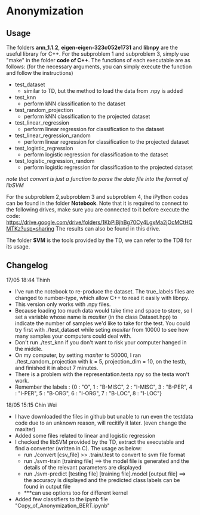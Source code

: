 # Anonymization

## Usage
The folders **ann_1.1.2**, **eigen-eigen-323c052e1731** and **libnpy** are the useful library for C++.
For the subproblem 1 and subproblem 3, simply use "make" in the folder **code of C++**.
The functions of each executable are as follows: (for the necessary arguments, you can simply execute the function and follow the instructions) 
  - test_dataset
    - similar to TD, but the method to load the data from .npy is added
  - test_knn
    - perform kNN classification to the dataset
  - test_random_projection
    - perform kNN classification to the projected dataset
  - test_linear_regression
    - perform linear regression for classification to the dataset
  - test_linear_regression_random
    - perform linear regression for classification to the projected dataset
  - test_logistic_regression
    - perform logistic regression for classification to the dataset
  - test_logistic_regression_random
    - perform logistic regression for classification to the projected dataset
    
*note that convert is just a function to parse the data file into the format of libSVM*

For the subproblem 2,subproblem 3 and subproblem 4, the iPython codes can be found in the folder **Notebook**.
Note that it is required to connect to the following drives, make sure you are connected to it before execute the code:
https://drive.google.com/drive/folders/1KbPiBjhBg70Cy4LgxMa2jOcMCtHQMTKz?usp=sharing
The results can also be found in this drive.

The folder **SVM** is the tools provided by the TD, we can refer to the TD8 for its usage.

## Changelog
17/05 18:44 Thinh
  - I've run the notebook to re-produce the dataset. The true_labels files are changed to number-type, which allow C++ to read it easily with libnpy.
  - This version only works with .npy files.
  - Because loading too much data would take time and space to store, so I set a variable whose name is *maxiter* (in the class Dataset.hpp) to indicate the number of samples we'd like to take for the test. You could try first with ./test_dataset while seting *maxiter* from 10000 to see how many samples your computers could deal with.
  - Don't run ./test_knn if you don't want to risk your computer hanged in the middle.
  - On my computer, by setting *maxiter* to 50000, I ran ./test_random_projection with k = 5, projection_dim = 10, on the testb, and finished it in about 7 minutes.
  - There is a problem with the representation.testa.npy so the testa won't work.
  - Remember the labels : {0 : "O", 1 : "B-MISC", 2 : "I-MISC", 3 : "B-PER",
                           4 : "I-PER", 5 : "B-ORG", 6 : "I-ORG", 7 : "B-LOC", 8 : "I-LOC"}

18/05 15:15 Chin Wei
  - I have downloaded the files in github but unable to run even the testdata code due to an unknown reason, will recitify it later. (even change the maxiter)
  - Added some files related to linear and logistic regression
  - I checked the libSVM provided by the TD, extract the executable and find a converter (written in C). The usage as below:
      - run ./convert [csv_file] >> .train/.test to convert to svm file format 
      - run ./svm-train [training file] ==> the model file is generated and the details of the relevant parameters are displayed
      - run ./svm-predict [testing file] [training file].model [output file] ==> the accuracy is displayed and the predicted class labels can be found in output file
      - ***can use options too for different kernel
  - Added few classifiers to the ipynb file "Copy_of_Anonymization_BERT.ipynb"
